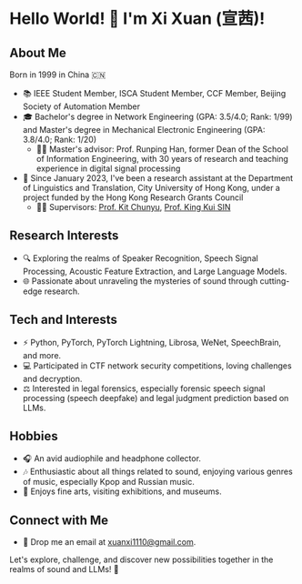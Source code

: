 # Hello World! 👋 I'm Xi Xuan (宣茜)! 

## About Me
Born in 1999 in China 🇨🇳

- 📚 IEEE Student Member, ISCA Student Member, CCF Member, Beijing Society of Automation Member
- 🎓 Bachelor's degree in Network Engineering (GPA: 3.5/4.0; Rank: 1/99) and Master's degree in Mechanical Electronic Engineering (GPA: 3.8/4.0; Rank: 1/20)
  - 👨‍🏫 Master's advisor: Prof. Runping Han, former Dean of the School of Information Engineering, with 30 years of research and teaching experience in digital signal processing
- 📅 Since January 2023, I've been a research assistant at the Department of Linguistics and Translation, City University of Hong Kong, under a project funded by the Hong Kong Research Grants Council
  - 🧑‍💼 Supervisors: [Prof. Kit Chunyu](https://scholars.cityu.edu.hk/en/persons/chun-yu-kit(2fff9a86-374c-4ee3-8a94-3d7d866f0432).html), [Prof. King Kui SIN](https://www.researchgate.net/profile/King-Kui-Sin-2)

## Research Interests
- 🔍 Exploring the realms of Speaker Recognition, Speech Signal Processing, Acoustic Feature Extraction, and Large Language Models.
- 🌐 Passionate about unraveling the mysteries of sound through cutting-edge research.

## Tech and Interests
- ⚡ Python, PyTorch, PyTorch Lightning, Librosa, WeNet, SpeechBrain, and more.
- 💻 Participated in CTF network security competitions, loving challenges and decryption.
- ⚖️ Interested in legal forensics, especially forensic speech signal processing (speech deepfake) and legal judgment prediction based on LLMs.

## Hobbies
- 🎧 An avid audiophile and headphone collector.
- 🎶 Enthusiastic about all things related to sound, enjoying various genres of music, especially Kpop and Russian music.
- 🎨 Enjoys fine arts, visiting exhibitions, and museums.

## Connect with Me
- 📧 Drop me an email at [xuanxi1110@gmail.com](mailto:xuanxi1110@gmail.com).

Let's explore, challenge, and discover new possibilities together in the realms of sound and LLMs! 🚀
